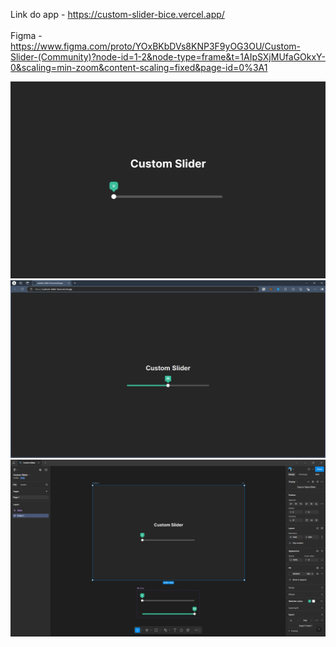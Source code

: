 Link do app - https://custom-slider-bice.vercel.app/
<br><br>
Figma - https://www.figma.com/proto/YOxBKbDVs8KNP3F9yOG3OU/Custom-Slider-(Community)?node-id=1-2&node-type=frame&t=1AIpSXjMUfaGOkxY-0&scaling=min-zoom&content-scaling=fixed&page-id=0%3A1

![alt text](https://github.com/dassatavares/Custom-Slider/blob/main/images/Frame%201.png)
![alt text](https://github.com/dassatavares/Custom-Slider/blob/main/images/Frame%202.png)
![alt text](https://github.com/dassatavares/Custom-Slider/blob/main/images/Frame%203.png)
